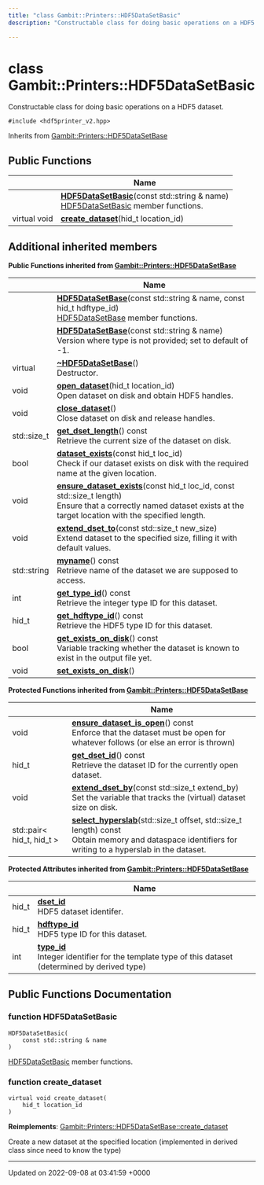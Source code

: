 ```yaml
---
title: "class Gambit::Printers::HDF5DataSetBasic"
description: "Constructable class for doing basic operations on a HDF5 dataset. "

---
```


# class Gambit::Printers::HDF5DataSetBasic



Constructable class for doing basic operations on a HDF5 dataset. 


`#include <hdf5printer_v2.hpp>`

Inherits from [Gambit::Printers::HDF5DataSetBase](/documentation/code/classes/classgambit_1_1printers_1_1hdf5datasetbase/)

## Public Functions

|                | Name           |
| -------------- | -------------- |
| | **[HDF5DataSetBasic](/documentation/code/classes/classgambit_1_1printers_1_1hdf5datasetbasic/#function-hdf5datasetbasic)**(const std::string & name)<br>[HDF5DataSetBasic](/documentation/code/classes/classgambit_1_1printers_1_1hdf5datasetbasic/) member functions.  |
| virtual void | **[create_dataset](/documentation/code/classes/classgambit_1_1printers_1_1hdf5datasetbasic/#function-create-dataset)**(hid_t location_id) |

## Additional inherited members

**Public Functions inherited from [Gambit::Printers::HDF5DataSetBase](/documentation/code/classes/classgambit_1_1printers_1_1hdf5datasetbase/)**

|                | Name           |
| -------------- | -------------- |
| | **[HDF5DataSetBase](/documentation/code/classes/classgambit_1_1printers_1_1hdf5datasetbase/#function-hdf5datasetbase)**(const std::string & name, const hid_t hdftype_id)<br>[HDF5DataSetBase](/documentation/code/classes/classgambit_1_1printers_1_1hdf5datasetbase/) member functions.  |
| | **[HDF5DataSetBase](/documentation/code/classes/classgambit_1_1printers_1_1hdf5datasetbase/#function-hdf5datasetbase)**(const std::string & name)<br>Version where type is not provided; set to default of -1.  |
| virtual | **[~HDF5DataSetBase](/documentation/code/classes/classgambit_1_1printers_1_1hdf5datasetbase/#function-hdf5datasetbase)**()<br>Destructor.  |
| void | **[open_dataset](/documentation/code/classes/classgambit_1_1printers_1_1hdf5datasetbase/#function-open-dataset)**(hid_t location_id)<br>Open dataset on disk and obtain HDF5 handles.  |
| void | **[close_dataset](/documentation/code/classes/classgambit_1_1printers_1_1hdf5datasetbase/#function-close-dataset)**()<br>Close dataset on disk and release handles.  |
| std::size_t | **[get_dset_length](/documentation/code/classes/classgambit_1_1printers_1_1hdf5datasetbase/#function-get-dset-length)**() const<br>Retrieve the current size of the dataset on disk.  |
| bool | **[dataset_exists](/documentation/code/classes/classgambit_1_1printers_1_1hdf5datasetbase/#function-dataset-exists)**(const hid_t loc_id)<br>Check if our dataset exists on disk with the required name at the given location.  |
| void | **[ensure_dataset_exists](/documentation/code/classes/classgambit_1_1printers_1_1hdf5datasetbase/#function-ensure-dataset-exists)**(const hid_t loc_id, const std::size_t length)<br>Ensure that a correctly named dataset exists at the target location with the specified length.  |
| void | **[extend_dset_to](/documentation/code/classes/classgambit_1_1printers_1_1hdf5datasetbase/#function-extend-dset-to)**(const std::size_t new_size)<br>Extend dataset to the specified size, filling it with default values.  |
| std::string | **[myname](/documentation/code/classes/classgambit_1_1printers_1_1hdf5datasetbase/#function-myname)**() const<br>Retrieve name of the dataset we are supposed to access.  |
| int | **[get_type_id](/documentation/code/classes/classgambit_1_1printers_1_1hdf5datasetbase/#function-get-type-id)**() const<br>Retrieve the integer type ID for this dataset.  |
| hid_t | **[get_hdftype_id](/documentation/code/classes/classgambit_1_1printers_1_1hdf5datasetbase/#function-get-hdftype-id)**() const<br>Retrieve the HDF5 type ID for this dataset.  |
| bool | **[get_exists_on_disk](/documentation/code/classes/classgambit_1_1printers_1_1hdf5datasetbase/#function-get-exists-on-disk)**() const<br>Variable tracking whether the dataset is known to exist in the output file yet.  |
| void | **[set_exists_on_disk](/documentation/code/classes/classgambit_1_1printers_1_1hdf5datasetbase/#function-set-exists-on-disk)**() |

**Protected Functions inherited from [Gambit::Printers::HDF5DataSetBase](/documentation/code/classes/classgambit_1_1printers_1_1hdf5datasetbase/)**

|                | Name           |
| -------------- | -------------- |
| void | **[ensure_dataset_is_open](/documentation/code/classes/classgambit_1_1printers_1_1hdf5datasetbase/#function-ensure-dataset-is-open)**() const<br>Enforce that the dataset must be open for whatever follows (or else an error is thrown)  |
| hid_t | **[get_dset_id](/documentation/code/classes/classgambit_1_1printers_1_1hdf5datasetbase/#function-get-dset-id)**() const<br>Retrieve the dataset ID for the currently open dataset.  |
| void | **[extend_dset_by](/documentation/code/classes/classgambit_1_1printers_1_1hdf5datasetbase/#function-extend-dset-by)**(const std::size_t extend_by)<br>Set the variable that tracks the (virtual) dataset size on disk.  |
| std::pair< hid_t, hid_t > | **[select_hyperslab](/documentation/code/classes/classgambit_1_1printers_1_1hdf5datasetbase/#function-select-hyperslab)**(std::size_t offset, std::size_t length) const<br>Obtain memory and dataspace identifiers for writing to a hyperslab in the dataset.  |

**Protected Attributes inherited from [Gambit::Printers::HDF5DataSetBase](/documentation/code/classes/classgambit_1_1printers_1_1hdf5datasetbase/)**

|                | Name           |
| -------------- | -------------- |
| hid_t | **[dset_id](/documentation/code/classes/classgambit_1_1printers_1_1hdf5datasetbase/#variable-dset-id)** <br>HDF5 dataset identifer.  |
| hid_t | **[hdftype_id](/documentation/code/classes/classgambit_1_1printers_1_1hdf5datasetbase/#variable-hdftype-id)** <br>HDF5 type ID for this dataset.  |
| int | **[type_id](/documentation/code/classes/classgambit_1_1printers_1_1hdf5datasetbase/#variable-type-id)** <br>Integer identifier for the template type of this dataset (determined by derived type)  |


## Public Functions Documentation

### function HDF5DataSetBasic

```
HDF5DataSetBasic(
    const std::string & name
)
```

[HDF5DataSetBasic](/documentation/code/classes/classgambit_1_1printers_1_1hdf5datasetbasic/) member functions. 

### function create_dataset

```
virtual void create_dataset(
    hid_t location_id
)
```


**Reimplements**: [Gambit::Printers::HDF5DataSetBase::create_dataset](/documentation/code/classes/classgambit_1_1printers_1_1hdf5datasetbase/#function-create-dataset)


Create a new dataset at the specified location (implemented in derived class since need to know the type) 


-------------------------------

Updated on 2022-09-08 at 03:41:59 +0000